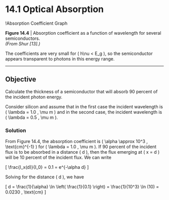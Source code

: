 # 14.1 Optical Absorption

!Absorption Coefficient Graph

**Figure 14.4** | Absorption coefficient as a function of wavelength for several semiconductors.  
*(From Shur [13].)*

The coefficients are very small for \( h\nu < E_g \), so the semiconductor appears transparent to photons in this energy range.

----

## Objective

Calculate the thickness of a semiconductor that will absorb 90 percent of the incident photon energy.

Consider silicon and assume that in the first case the incident wavelength is \( \lambda = 1.0 \, \mu m \) and in the second case, the incident wavelength is \( \lambda = 0.5 \, \mu m \).

### Solution

From Figure 14.4, the absorption coefficient is \( \alpha \approx 10^3 \, \text{cm}^{-1} \) for \( \lambda = 1.0 \, \mu m \). If 90 percent of the incident flux is to be absorbed in a distance \( d \), then the flux emerging at \( x = d \) will be 10 percent of the incident flux. We can write

\[
\frac{I_x(d)}{I_0} = 0.1 = e^{-\alpha d}
\]

Solving for the distance \( d \), we have

\[
d = \frac{1}{\alpha} \ln \left( \frac{1}{0.1} \right) = \frac{1}{10^3} \ln (10) = 0.0230 \, \text{cm}
\]